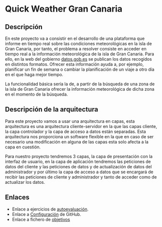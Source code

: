 # Quick Weather Gran Canaria

## Descripción

En este proyecto va a consistir en el desarrollo de una plataforma que informe en tiempo real sobre las condiciones meteorológicas en la isla de Gran Canaria, por tanto, el problema a resolver consiste en acceder en tiempo real a la información meteorológica de la isla de Gran Canaria. Para ello, en la web del gobierno [datos.gob.es](https://datos.gob.es/catalogo/l03380010-datos2) se publican los datos recogidos en distintos formatos. Ofrecer esta información ayuda a, por ejemplo, planificar un fin de semana o cambiar la planificación de un viaje a otro día en el que haga mejor tiempo.

La funcionalidad básica sería la de, a partir de la búsqueda de una zona de la isla de Gran Canaria ofrecer la información meteorológica de dicha zona en el momento de la búsqueda.

## Descripción de la arquitectura

Para este proyecto vamos a usar una arquitectura en capas, esta arquitectura es una arquitectura cliente-servidor en la que las capas cliente, la capa controlador y la capa de acceso a datos están separadas. Esta arquitectura nos proporciona un software flexible en la que en caso de ser necesario una modificación en alguna de las capas esta solo afecta a la capa en cuestión.

Para nuestro proyecto tendremos 3 capas, la capa de presentación con la interfaz de usuario, en la capa de aplicación tendremos las peticiones de datos del cliente y las peticiones de datos y de actualización de datos del administrador y por último la capa de acceso a datos que se encargará de recibir las peticiones de cliente y administrador y tanto de acceder como de actualizar los datos.



## Enlaces

- Enlace a ejercicios de [autoevaluación](https://github.com/antobalbis/autoevaluacion).
- Enlace a [Configuración](https://github.com/antobalbis/CC-20-21-antoniobalbis/blob/main/docs/configuracion.md) de GitHub.
- Enlace a fichero de [objetivos](https://github.com/antobalbis/CC-20-21/blob/master/objetivos/antobalbis.md)